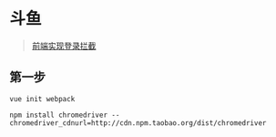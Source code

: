 # 斗鱼

> [前端实现登录拦截](https://segmentfault.com/a/1190000008383094?_ea=1639495)

## 第一步

```
vue init webpack
```

```
npm install chromedriver --chromedriver_cdnurl=http://cdn.npm.taobao.org/dist/chromedriver
```
